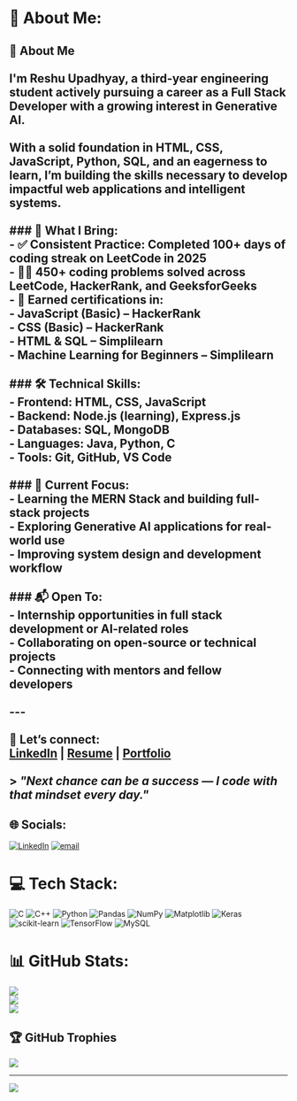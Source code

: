 # 💫 About Me:
## 👋 About Me<br><br>I'm **Reshu Upadhyay**, a third-year engineering student actively pursuing a career as a **Full Stack Developer** with a growing interest in **Generative AI**.<br><br>With a solid foundation in **HTML, CSS, JavaScript, Python, SQL**, and an eagerness to learn, I’m building the skills necessary to develop impactful web applications and intelligent systems.<br><br>### 💼 What I Bring:<br>- ✅ **Consistent Practice**: Completed **100+ days** of coding streak on LeetCode in 2025<br>- 👨‍💻 **450+ coding problems** solved across LeetCode, HackerRank, and GeeksforGeeks<br>- 🏅 Earned certifications in:<br>  - **JavaScript (Basic)** – HackerRank  <br>  - **CSS (Basic)** – HackerRank  <br>  - **HTML & SQL** – Simplilearn  <br>  - **Machine Learning for Beginners** – Simplilearn<br><br>### 🛠️ Technical Skills:<br>- **Frontend**: HTML, CSS, JavaScript  <br>- **Backend**: Node.js (learning), Express.js  <br>- **Databases**: SQL, MongoDB  <br>- **Languages**: Java, Python, C  <br>- **Tools**: Git, GitHub, VS Code  <br><br>### 🌱 Current Focus:<br>- Learning the **MERN Stack** and building full-stack projects  <br>- Exploring **Generative AI** applications for real-world use  <br>- Improving system design and development workflow  <br><br>### 📬 Open To:<br>- Internship opportunities in full stack development or AI-related roles  <br>- Collaborating on open-source or technical projects  <br>- Connecting with mentors and fellow developers<br><br>---<br><br>📌 Let’s connect:  <br>[LinkedIn](https://www.linkedin.com/in/your-profile) | [Resume](#) | [Portfolio](#)<br><br>> *"Next chance can be a success — I code with that mindset every day."*<br>


## 🌐 Socials:
[![LinkedIn](https://img.shields.io/badge/LinkedIn-%230077B5.svg?logo=linkedin&logoColor=white)](https://linkedin.com/in/reshu-upadhyay-71537b340) [![email](https://img.shields.io/badge/Email-D14836?logo=gmail&logoColor=white)](mailto:upadhyayreshu726@gmail.com) 

# 💻 Tech Stack:
![C](https://img.shields.io/badge/c-%2300599C.svg?style=for-the-badge&logo=c&logoColor=white) ![C++](https://img.shields.io/badge/c++-%2300599C.svg?style=for-the-badge&logo=c%2B%2B&logoColor=white) ![Python](https://img.shields.io/badge/python-3670A0?style=for-the-badge&logo=python&logoColor=ffdd54) ![Pandas](https://img.shields.io/badge/pandas-%23150458.svg?style=for-the-badge&logo=pandas&logoColor=white) ![NumPy](https://img.shields.io/badge/numpy-%23013243.svg?style=for-the-badge&logo=numpy&logoColor=white) ![Matplotlib](https://img.shields.io/badge/Matplotlib-%23ffffff.svg?style=for-the-badge&logo=Matplotlib&logoColor=black) ![Keras](https://img.shields.io/badge/Keras-%23D00000.svg?style=for-the-badge&logo=Keras&logoColor=white) ![scikit-learn](https://img.shields.io/badge/scikit--learn-%23F7931E.svg?style=for-the-badge&logo=scikit-learn&logoColor=white) ![TensorFlow](https://img.shields.io/badge/TensorFlow-%23FF6F00.svg?style=for-the-badge&logo=TensorFlow&logoColor=white) ![MySQL](https://img.shields.io/badge/mysql-4479A1.svg?style=for-the-badge&logo=mysql&logoColor=white)
# 📊 GitHub Stats:
![](https://github-readme-stats.vercel.app/api?username=ReshuUpadhyay231&theme=dark&hide_border=false&include_all_commits=false&count_private=false)<br/>
![](https://nirzak-streak-stats.vercel.app/?user=ReshuUpadhyay231&theme=dark&hide_border=false)<br/>
![](https://github-readme-stats.vercel.app/api/top-langs/?username=ReshuUpadhyay231&theme=dark&hide_border=false&include_all_commits=false&count_private=false&layout=compact)

## 🏆 GitHub Trophies
![](https://github-profile-trophy.vercel.app/?username=ReshuUpadhyay231&theme=radical&no-frame=false&no-bg=true&margin-w=4)

---
[![](https://visitcount.itsvg.in/api?id=ReshuUpadhyay231&icon=0&color=0)](https://visitcount.itsvg.in)

<!-- Proudly created with GPRM ( https://gprm.itsvg.in ) -->
